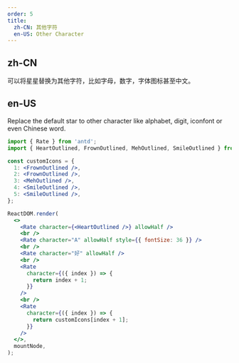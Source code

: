 ```yaml
---
order: 5
title:
  zh-CN: 其他字符
  en-US: Other Character
---
```


## zh-CN

可以将星星替换为其他字符，比如字母，数字，字体图标甚至中文。

## en-US

Replace the default star to other character like alphabet, digit, iconfont or even Chinese word.

```jsx
import { Rate } from 'antd';
import { HeartOutlined, FrownOutlined, MehOutlined, SmileOutlined } from '@ant-design/icons';

const customIcons = {
  1: <FrownOutlined />,
  2: <FrownOutlined />,
  3: <MehOutlined />,
  4: <SmileOutlined />,
  5: <SmileOutlined />,
};

ReactDOM.render(
  <>
    <Rate character={<HeartOutlined />} allowHalf />
    <br />
    <Rate character="A" allowHalf style={{ fontSize: 36 }} />
    <br />
    <Rate character="好" allowHalf />
    <br />
    <Rate
      character={({ index }) => {
        return index + 1;
      }}
    />
    <br />
    <Rate
      character={({ index }) => {
        return customIcons[index + 1];
      }}
    />
  </>,
  mountNode,
);
```
